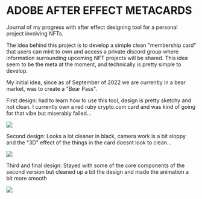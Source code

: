 # ADOBE AFTER EFFECT METACARDS

Journal of my progress with after effect designing tool for a personal project involving NFTs.

The idea behind this project is to develop a simple clean "membership card" that users can mint to own and access a private discord group where information surrounding upcoming NFT projects will be shared. This idea seem to be the meta at the moment, and technically is pretty simple to develop.

My initial idea, since as of September of 2022 we are currently in a bear market, was to create a "Bear Pass". 

First design: had to learn how to use this tool, design is pretty sketchy and not clean. I currently own a red ruby crypto.com card and was kind of going for that vibe but miserably failed...

![](https://github.com/navillanueva/pp-adobe-after-effects-metacards/bearPassV1.gif)

Second design: Looks a lot cleaner in black, camera work is a bit sloppy and the "3D" effect of the things in the card doesnt look to clean...

![](https://github.com/navillanueva/pp-adobe-after-effects-metacards/bearPassV2.gif)

Third and final design: Stayed with some of the core components of the second version but cleaned up a bit the design and made the animation a bit more smooth


![](https://github.com/navillanueva/pp-adobe-after-effects-metacards/BearPassV3.gif)
